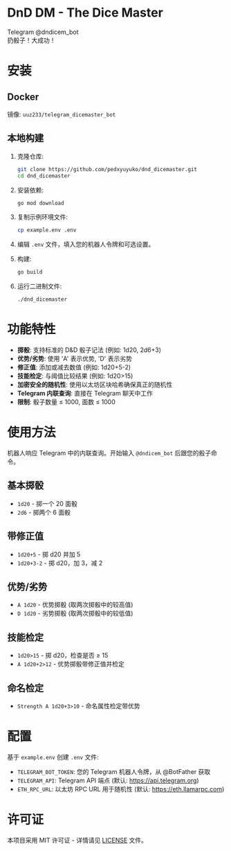 # DnD DM - The Dice Master
Telegram @dndicem_bot  
扔骰子！大成功！

# 安装

## Docker

镜像: ``uuz233/telegram_dicemaster_bot``

## 本地构建

1. 克隆仓库:
   ```bash
   git clone https://github.com/pedxyuyuko/dnd_dicemaster.git
   cd dnd_dicemaster
   ```

2. 安装依赖:
   ```bash
   go mod download
   ```

3. 复制示例环境文件:
   ```bash
   cp example.env .env
   ```

4. 编辑 `.env` 文件，填入您的机器人令牌和可选设置。

5. 构建:
   ```bash
   go build
   ```

6. 运行二进制文件:
   ```bash
   ./dnd_dicemaster
   ```

# 功能特性

- **掷骰**: 支持标准的 D&D 骰子记法 (例如: 1d20, 2d6+3)
- **优势/劣势**: 使用 'A' 表示优势, 'D' 表示劣势
- **修正值**: 添加或减去数值 (例如: 1d20+5-2)
- **技能检定**: 与阈值比较结果 (例如: 1d20>15)
- **加密安全的随机性**: 使用以太坊区块哈希确保真正的随机性
- **Telegram 内联查询**: 直接在 Telegram 聊天中工作
- **限制**: 骰子数量 ≤ 1000, 面数 ≤ 1000

# 使用方法

机器人响应 Telegram 中的内联查询。开始输入 `@dndicem_bot` 后跟您的骰子命令。

## 基本掷骰
- `1d20` - 掷一个 20 面骰
- `2d6` - 掷两个 6 面骰

## 带修正值
- `1d20+5` - 掷 d20 并加 5
- `1d20+3-2` - 掷 d20，加 3，减 2

## 优势/劣势
- `A 1d20` - 优势掷骰 (取两次掷骰中的较高值)
- `D 1d20` - 劣势掷骰 (取两次掷骰中的较低值)

## 技能检定
- `1d20>15` - 掷 d20，检查是否 ≥ 15
- `A 1d20+2>12` - 优势掷骰带修正值并检定

## 命名检定
- `Strength A 1d20+3>10` - 命名属性检定带优势

# 配置

基于 `example.env` 创建 `.env` 文件:

- `TELEGRAM_BOT_TOKEN`: 您的 Telegram 机器人令牌，从 @BotFather 获取
- `TELEGRAM_API`: Telegram API 端点 (默认: https://api.telegram.org)
- `ETH_RPC_URL`: 以太坊 RPC URL 用于随机性 (默认: https://eth.llamarpc.com)

# 许可证

本项目采用 MIT 许可证 - 详情请见 [LICENSE](LICENSE) 文件。
